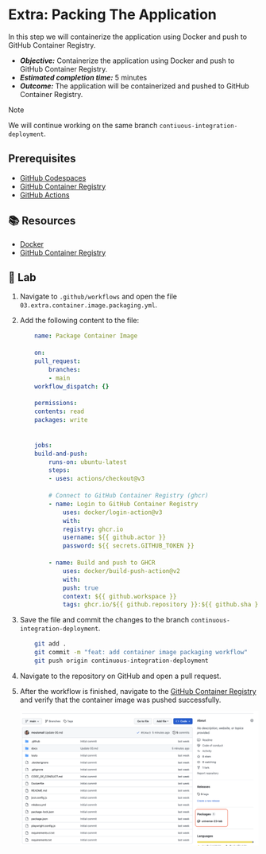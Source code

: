 # Extra: Packing The Application

In this step we will containerize the application using Docker and push to GitHub Container Registry.

- _**Objective:**_ Containerize the application using Docker and push to GitHub Container Registry.
- _**Estimated completion time:**_ 5 minutes
- _**Outcome:**_ The application will be containerized and pushed to GitHub Container Registry.

> [!NOTE]
> We will continue working on the same branch `contiuous-integration-deployment`.

## Prerequisites

- [GitHub Codespaces](#)
- [GitHub Container Registry](#)
- [GitHub Actions](#)

## :books: Resources

- [Docker](https://www.docker.com/)
- [GitHub Container Registry](https://docs.github.com/en/packages/guides/about-github-container-registry)

## :pencil: Lab

1. Navigate to `.github/workflows` and open the file `03.extra.container.image.packaging.yml`.
2. Add the following content to the file:

    ```yml
        name: Package Container Image

        on:
        pull_request:
            branches:
            - main
        workflow_dispatch: {}

        permissions:
        contents: read
        packages: write


        jobs:
        build-and-push:
            runs-on: ubuntu-latest
            steps:
            - uses: actions/checkout@v3

            # Connect to GitHub Container Registry (ghcr)
            - name: Login to GitHub Container Registry
                uses: docker/login-action@v3
                with:
                registry: ghcr.io
                username: ${{ github.actor }}
                password: ${{ secrets.GITHUB_TOKEN }}

            - name: Build and push to GHCR
                uses: docker/build-push-action@v2
                with:
                push: true
                context: ${{ github.workspace }}
                tags: ghcr.io/${{ github.repository }}:${{ github.sha }}
    ```

3. Save the file and commit the changes to the branch `continuous-integration-deployment`.

    ```bash
        git add .
        git commit -m "feat: add container image packaging workflow"
        git push origin continuous-integration-deployment
    ```

4. Navigate to the repository on GitHub and open a pull request.
5. After the workflow is finished, navigate to the [GitHub Container Registry](https://docs.github.com/en/packages/guides/about-github-container-registry) and verify that the container image was pushed successfully.

    ![packages](../media/packages.png)
